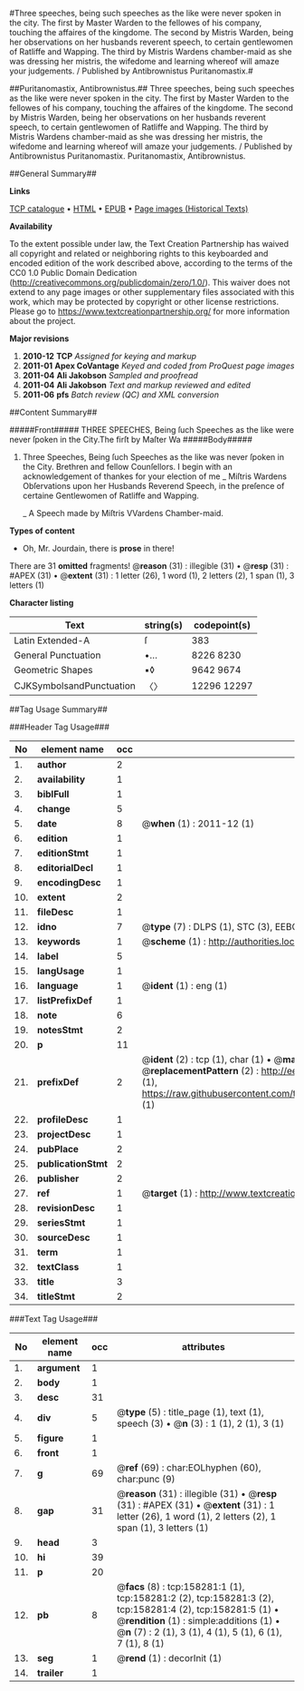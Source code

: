 #Three speeches, being such speeches as the like were never spoken in the city. The first by Master Warden to the fellowes of his company, touching the affaires of the kingdome. The second by Mistris Warden, being her observations on her husbands reverent speech, to certain gentlewomen of Ratliffe and Wapping. The third by Mistris Wardens chamber-maid as she was dressing her mistris, the wifedome and learning whereof will amaze your judgements. / Published by Antibrownistus Puritanomastix.#

##Puritanomastix, Antibrownistus.##
Three speeches, being such speeches as the like were never spoken in the city. The first by Master Warden to the fellowes of his company, touching the affaires of the kingdome. The second by Mistris Warden, being her observations on her husbands reverent speech, to certain gentlewomen of Ratliffe and Wapping. The third by Mistris Wardens chamber-maid as she was dressing her mistris, the wifedome and learning whereof will amaze your judgements. / Published by Antibrownistus Puritanomastix.
Puritanomastix, Antibrownistus.

##General Summary##

**Links**

[TCP catalogue](http://www.ota.ox.ac.uk/tcp/)  • 
[HTML](http://tei.it.ox.ac.uk/tcp/Texts-HTML/free/A94/A94335.html)  • 
[EPUB](http://tei.it.ox.ac.uk/tcp/Texts-EPUB/free/A94/A94335.epub) • 
[Page images (Historical Texts)](https://historicaltexts.jisc.ac.uk/eebo-99872771e)

**Availability**

To the extent possible under law, the Text Creation Partnership has waived all copyright and related or neighboring rights to this keyboarded and encoded edition of the work described above, according to the terms of the CC0 1.0 Public Domain Dedication (http://creativecommons.org/publicdomain/zero/1.0/). This waiver does not extend to any page images or other supplementary files associated with this work, which may be protected by copyright or other license restrictions. Please go to https://www.textcreationpartnership.org/ for more information about the project.

**Major revisions**

1. __2010-12__ __TCP__ *Assigned for keying and markup*
1. __2011-01__ __Apex CoVantage__ *Keyed and coded from ProQuest page images*
1. __2011-04__ __Ali Jakobson__ *Sampled and proofread*
1. __2011-04__ __Ali Jakobson__ *Text and markup reviewed and edited*
1. __2011-06__ __pfs__ *Batch review (QC) and XML conversion*

##Content Summary##

#####Front#####
THREE SPEECHES, Being ſuch Speeches as the like were never ſpoken in the City.The firſt by Maſter Wa
#####Body#####

1. Three Speeches, Being ſuch Speeches as the like was never ſpoken in the City.
Brethren and fellow Counſellors. I begin with an acknowledgement of thankes for your election of me 
    _ Miſtris Wardens Obſervations upon her Husbands Reverend Speech, in the preſence of certaine Gentlewomen of Ratliffe and Wapping.

    _ A Speech made by Miſtris VVardens Chamber-maid.

**Types of content**

  * Oh, Mr. Jourdain, there is **prose** in there!

There are 31 **omitted** fragments! 
 @__reason__ (31) : illegible (31)  •  @__resp__ (31) : #APEX (31)  •  @__extent__ (31) : 1 letter (26), 1 word (1), 2 letters (2), 1 span (1), 3 letters (1)

**Character listing**


|Text|string(s)|codepoint(s)|
|---|---|---|
|Latin Extended-A|ſ|383|
|General Punctuation|•…|8226 8230|
|Geometric Shapes|▪◊|9642 9674|
|CJKSymbolsandPunctuation|〈〉|12296 12297|

##Tag Usage Summary##

###Header Tag Usage###

|No|element name|occ|attributes|
|---|---|---|---|
|1.|__author__|2||
|2.|__availability__|1||
|3.|__biblFull__|1||
|4.|__change__|5||
|5.|__date__|8| @__when__ (1) : 2011-12 (1)|
|6.|__edition__|1||
|7.|__editionStmt__|1||
|8.|__editorialDecl__|1||
|9.|__encodingDesc__|1||
|10.|__extent__|2||
|11.|__fileDesc__|1||
|12.|__idno__|7| @__type__ (7) : DLPS (1), STC (3), EEBO-CITATION (1), PROQUEST (1), VID (1)|
|13.|__keywords__|1| @__scheme__ (1) : http://authorities.loc.gov/ (1)|
|14.|__label__|5||
|15.|__langUsage__|1||
|16.|__language__|1| @__ident__ (1) : eng (1)|
|17.|__listPrefixDef__|1||
|18.|__note__|6||
|19.|__notesStmt__|2||
|20.|__p__|11||
|21.|__prefixDef__|2| @__ident__ (2) : tcp (1), char (1)  •  @__matchPattern__ (2) : ([0-9\-]+):([0-9IVX]+) (1), (.+) (1)  •  @__replacementPattern__ (2) : http://eebo.chadwyck.com/downloadtiff?vid=$1&page=$2 (1), https://raw.githubusercontent.com/textcreationpartnership/Texts/master/tcpchars.xml#$1 (1)|
|22.|__profileDesc__|1||
|23.|__projectDesc__|1||
|24.|__pubPlace__|2||
|25.|__publicationStmt__|2||
|26.|__publisher__|2||
|27.|__ref__|1| @__target__ (1) : http://www.textcreationpartnership.org/docs/. (1)|
|28.|__revisionDesc__|1||
|29.|__seriesStmt__|1||
|30.|__sourceDesc__|1||
|31.|__term__|1||
|32.|__textClass__|1||
|33.|__title__|3||
|34.|__titleStmt__|2||


###Text Tag Usage###

|No|element name|occ|attributes|
|---|---|---|---|
|1.|__argument__|1||
|2.|__body__|1||
|3.|__desc__|31||
|4.|__div__|5| @__type__ (5) : title_page (1), text (1), speech (3)  •  @__n__ (3) : 1 (1), 2 (1), 3 (1)|
|5.|__figure__|1||
|6.|__front__|1||
|7.|__g__|69| @__ref__ (69) : char:EOLhyphen (60), char:punc (9)|
|8.|__gap__|31| @__reason__ (31) : illegible (31)  •  @__resp__ (31) : #APEX (31)  •  @__extent__ (31) : 1 letter (26), 1 word (1), 2 letters (2), 1 span (1), 3 letters (1)|
|9.|__head__|3||
|10.|__hi__|39||
|11.|__p__|20||
|12.|__pb__|8| @__facs__ (8) : tcp:158281:1 (1), tcp:158281:2 (2), tcp:158281:3 (2), tcp:158281:4 (2), tcp:158281:5 (1)  •  @__rendition__ (1) : simple:additions (1)  •  @__n__ (7) : 2 (1), 3 (1), 4 (1), 5 (1), 6 (1), 7 (1), 8 (1)|
|13.|__seg__|1| @__rend__ (1) : decorInit (1)|
|14.|__trailer__|1||
